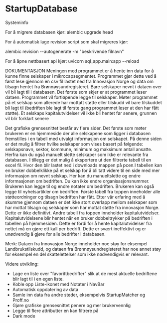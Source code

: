 # StartupDatabase
Systeminfo

For å migrere databasen kjør:
alembic upgrade head

For å automatisk lage revision script som skal migreres kjør:

alembic revision --autogenerate -m "beskrivende filnavn"

For å åpne nettbasert api kjør:
uvicorn sql_app.main:app --reload



DOKUMENTASJON
Meningen med programmet er å hente inn data for å kunne finne selskaper i mikrocapsegmentet.
Programmet gjør dette ved å først lese gjennom en csv fil lastet ned fra Innovasjon Norge og data om tilsagn hentet fra Brønnøysundregisteret.
Bare selskaper nevnt i dataen over vil bli lagt til i databasen. Det første som skjer er at programmet leser dataen. Programmet vil fortløpende
legge til selskaper. Møter programmet på et selskap som allerede har mottatt støtte eller tilskudd vil bare tilskuddet bli lagt til (bedriften
ble lagt til første gang programmet leser at den har fått støtte). Et selskaps kapitalutvidelser vil ikke bli hentet før senere, grunnen 
vil blir forklart senere

Det grafiske grensesnittet består av flere sider. Det første som møter brukeren er en hjemmeside der alle selskapene som ligger i databasen 
fremstilles i en tabell med utvalgt informasjon om selskapet. På denne siden er det mulig å filtrer hvilke selskaper som vises basert på følgende:
selskapsnavn, sektor, kommune, minimum og maksimum antall ansatte. Herfra kan du også manuelt slette selskaper som ikke er relevante fra databasen. 
I tillegg er det mulig å eksportere ut den filtrerte tabell til en excel fil. Hvor den blir lastet ned i downloads mappen på pcen.I tabellen kan en 
bruker dobbelklikke på et selskap for å bli tatt videre til en side med mer informasjon om nevnt selskap. Her kan du manueltslette og endre
 informasjonen om bedriften. Du kan ikke endre organisasjonsnummer. Brukeren kan legge til og endre notater om bedriften. Brukeren
kan også legge til nyhetsartikler om bedriften. Første tabell fra toppen inneholder alle støtteordninger og tilsagn bedriften har fått. Etter
vår erfaring med å skumme gjennom dataen er det ikke stort overlapp mellom selskaper som har mottat tilsagn og selskaper som har mottat støtte
fra innovasjon Norge. Dette er ikke definitivt. Andre tabell fra toppen inneholder kapitalutvidelser. Kapitalutvidelsene blir hentet når en bruker
dobbeltrykker på bedriften i tabellen på hjemmesiden. Dette er fordi for å hente kapitalutvidelser fra nettet må en gjøre ett kall per bedrift.
Dette er svært ineffektivt og er unødvendig å gjøre for alle bedrifter i databasen. 

Merk: Dataen fra Innovasjon Norge inneholder noe støy for eksempel Landbrukstilskudd, og dataen fra Brønnøysundregisteret har noe annet støy for eksempel
en del skattelettelser som ikke nødvendigvis er relevant.

Videre utvikling:
 - Lage en liste over "favorittbedrifter" slik at de mest aktuelle bedriftene blir lagt til i en egen liste.
 - Koble opp Liste-ikonet med Notater i NavBar
 - Automatisk oppdatering av data
 - Samle inn data fra andre steder, eksempelvis StartupMatcher og Proff.no
 - Gjøre grafiske grensesnittet penere og mer brukervennlig
 - Legge til flere attributter en kan filtrere på
 - Dark mode


